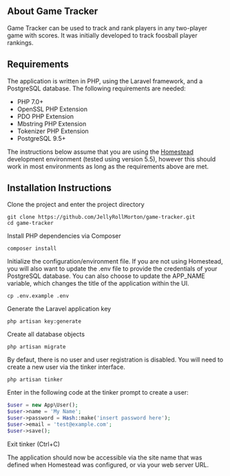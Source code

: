 ## About Game Tracker

Game Tracker can be used to track and rank players in any two-player game with scores.  It was initially developed to track foosball player rankings.

## Requirements

The application is written in PHP, using the Laravel framework, and a PostgreSQL database.  The following requirements are needed:

- PHP 7.0+
- OpenSSL PHP Extension
- PDO PHP Extension
- Mbstring PHP Extension
- Tokenizer PHP Extension
- PostgreSQL 9.5+ 

The instructions below assume that you are using the [Homestead](https://laravel.com/docs/5.5/homestead) development environment (tested using version 5.5), however this should work in most environments as long as the requirements above are met.

## Installation Instructions

Clone the project and enter the project directory

```shell
git clone https://github.com/JellyRollMorton/game-tracker.git
cd game-tracker
```

Install PHP dependencies via Composer

```shell
composer install
```

Initialize the configuration/environment file.  If you are not using Homestead, you will also want to update the .env file to provide the credentials of your PostgreSQL database.  You can also choose to update the APP_NAME variable, which changes the title of the application within the UI.

```shell
cp .env.example .env
```

Generate the Laravel application key

```shell
php artisan key:generate
```

Create all database objects

```shell
php artisan migrate
```

By defaut, there is no user and user registration is disabled.  You will need to create a new user via the tinker interface.

```shell
php artisan tinker
```

Enter in the following code at the tinker prompt to create a user:

```php
$user = new App\User();
$user->name = 'My Name';
$user->password = Hash::make('insert password here');
$user->email = 'test@example.com';
$user->save();
```

Exit tinker (Ctrl+C)

The application should now be accessible via the site name that was defined when Homestead was configured, or via your web server URL.
